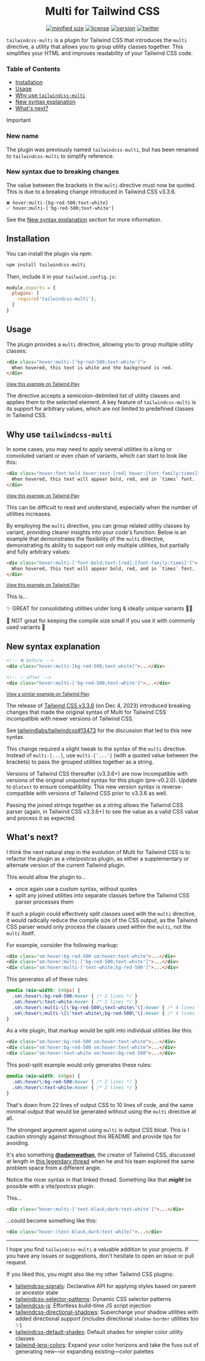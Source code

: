 <h1 align="center">Multi for Tailwind CSS</h1>

<div align="center">

[![minified size](https://img.shields.io/bundlephobia/min/tailwindcss-multi)](https://bundlephobia.com/package/tailwindcss-multi)
[![license](https://img.shields.io/github/license/brandonmcconnell/tailwindcss-multi?label=license)](https://github.com/brandonmcconnell/tailwindcss-multi/blob/main/LICENSE)
[![version](https://img.shields.io/npm/v/tailwindcss-multi)](https://www.npmjs.com/package/tailwindcss-multi)
[![twitter](https://img.shields.io/twitter/follow/branmcconnell)](https://twitter.com/branmcconnell)

</div>

`tailwindcss-multi` is a plugin for Tailwind CSS that introduces the `multi` directive, a utility that allows you to group utility classes together. This simplifies your HTML and improves readability of your Tailwind CSS code.

### Table of Contents
- [Installation](#installation)
- [Usage](#usage)
- [Why use `tailwindcss-multi`](#why-use-tailwindcss-multi)
- [New syntax explanation](#new-syntax-explanation)
- [What's next?](#whats-next)

> [!IMPORTANT]
> ### New name
> The plugin was previously named `tailwindcss-multi`, but has been renamed to `tailwindcss-multi` to simplify reference.
>
> ### New syntax due to breaking changes
> The value between the brackets in the `multi` directive must now be quoted. This is due to a breaking change introduced in Tailwind CSS v3.3.6.
>
> ```
> ❌ hover:multi-[bg-red-500;text-white]
> ✅ hover:multi-['bg-red-500;text-white']
> ```
>
> See the [New syntax explanation](#new-syntax-explanation) section for more information.

## Installation

You can install the plugin via npm:

```bash
npm install tailwindcss-multi
```

Then, include it in your `tailwind.config.js`:

```js
module.exports = {
  plugins: [
    require('tailwindcss-multi'),
  ]
}
```

## Usage

The plugin provides a `multi` directive, allowing you to group multiple utility classes:

```html
<div class="hover:multi-['bg-red-500;text-white']">
  When hovered, this text is white and the background is red.
</div>
```
<sup>[View this example on Tailwind Play](https://play.tailwindcss.com/CvOivRIO6w)</sup>

The directive accepts a semicolon-delimited list of utility classes and applies them to the selected element. A key feature of `tailwindcss-multi` is its support for arbitrary values, which are not limited to predefined classes in Tailwind CSS.

## Why use `tailwindcss-multi`

In some cases, you may need to apply several utilities to a long or convoluted variant or even chain of variants, which can start to look like this:

```html
<div class="hover:font-bold hover:text-[red] hover:[font-family:times]">
  When hovered, this text will appear bold, red, and in `times` font.
</div>
```
<sup>[View this example on Tailwind Play](https://play.tailwindcss.com/5FoahbwV9z)</sup>

This can be difficult to read and understand, especially when the number of utilities increases.

By employing the `multi` directive, you can group related utility classes by variant, providing clearer insights into your code's function. Below is an example that demonstrates the flexibility of the `multi` directive, demonstrating its ability to support not only multiple utilities, but partially and fully arbitrary values:

```html
<div class="hover:multi-['font-bold;text-[red];[font-family:times]']">
  When hovered, this text will appear bold, red, and in `times` font.
</div>
```
<sup>[View this example on Tailwind Play](https://play.tailwindcss.com/65uxKgzliP)</sup>

This is…

✨ GREAT for consolidating utilities under long & ideally unique variants 👏🏼

😬 NOT great for keeping the compile size small if you use it with commonly used variants 👀

## New syntax explanation

```html
<!-- ❌ before -->
<div class="hover:multi-[bg-red-500;text-white]">...</div>

<!-- ✅ after -->
<div class="hover:multi-['bg-red-500;text-white']">...</div>
```
<sup>[View a similar example on Tailwind Play](https://play.tailwindcss.com/BlZhVpTNyn)</sup>

The release of [Tailwind CSS v3.3.6](https://github.com/tailwindlabs/tailwindcss/releases/tag/v3.3.6) (on Dec 4, 2023) introduced breaking changes that made the original syntax of Multi for Tailwind CSS incompatible with newer versions of Tailwind CSS.

See [tailwindlabs/tailwindcss#13473](https://github.com/tailwindlabs/tailwindcss/issues/13473) for the discussion that led to this new syntax.

This change required a slight tweak to the syntax of the `multi` directive. Instead of `multi-[...]`, use `multi-['...']` (with a quoted value between the brackets) to pass the grouped utilities together as a string.

Versions of Tailwind CSS thereafter (v3.3.6+) are now incompatible with versions of the original unquoted syntax for this plugin (pre-v0.2.0). Update to `@latest` to ensure compatibility. This new version syntax is reverse-compatible with versions of Tailwind CSS prior to v3.3.6 as well.

Passing the joined strings together as a string allows the Tailwind CSS parser (again, in Tailwind CSS v3.3.6+) to see the value as a valid CSS value and process it as expected.

## What's next?

I think the next natural step in the evolution of Multi for Tailwind CSS is to refactor the plugin as a vite/postcss plugin, as either a supplementary or alternate version of the current Tailwind plugin.

This would allow the plugin to…
* once again use a custom syntax, without quotes
* split any joined utilities into separate classes before the Tailwind CSS parser processes them

If such a plugin could effectively split classes used with the `multi` directive, it would radically reduce the compile size of the CSS output, as the Tailwind CSS parser would only process the classes used within the `multi`, not the `multi` itself.

For example, consider the following markup:

```html
<div class="sm:hover:bg-red-500 sm:hover:text-white">...</div>
<div class="sm:hover:multi-['bg-red-500;text-white']">...</div>
<div class="sm:hover:multi-['text-white;bg-red-500']">...</div>
```

This generates all of these rules:
```scss
@media (min-width: 640px) {
  .sm\:hover\:bg-red-500:hover { /* 2 lines */ }
  .sm\:hover\:text-white:hover { /* 2 lines */ }
  .sm\:hover\:multi-\[\'bg-red-500\;text-white\'\]:hover { /* 4 lines */ }
  .sm\:hover\:multi-\[\'text-white\;bg-red-500\'\]:hover { /* 4 lines */ }
}
```

As a vite plugin, that markup would be split into individual utilities like this:

```html
<div class="sm:hover:bg-red-500 sm:hover:text-white">...</div>
<div class="sm:hover:bg-red-500 sm:hover:text-white">...</div>
<div class="sm:hover:text-white sm:hover:bg-red-500">...</div>
```

This post-split example would only generates these rules:

```scss
@media (min-width: 640px) {
  .sm\:hover\:bg-red-500:hover { /* 2 lines */ }
  .sm\:hover\:text-white:hover { /* 2 lines */ }
}
```

That's down from 22 lines of output CSS to 10 lines of code, and the same minimal output that would be generated without using the `multi` directive at all.

The strongest argument against using `multi` is output CSS bloat. This is I caution strongly against throughout this README and provide tips for avoiding.

It's also something [**@adamwathan**](https://github.com/adamwathan), the creator of Tailwind CSS, discussed at length in [this legendary thread](https://x.com/adamwathan/status/1461519820411789314) when he and his team explored the same problem space from a different angle.

Notice the nicer syntax in that linked thread. Something like that _**might**_ be possible with a vite/postcss plugin.

This…
```html
<div class="hover:multi-['text-black;dark:text-white']">...</div>
```

…could become something like this:
```html
<div class="hover:(text-black,dark:text-white)">...</div>
```

---

I hope you find `tailwindcss-multi` a valuable addition to your projects. If you have any issues or suggestions, don't hesitate to open an issue or pull request.

If you liked this, you might also like my other Tailwind CSS plugins:
* [tailwindcss-signals](https://github.com/brandonmcconnell/tailwindcss-signals): Declarative API for applying styles based on parent or ancestor state
* [tailwindcss-selector-patterns](https://github.com/brandonmcconnell/tailwindcss-selector-patterns): Dynamic CSS selector patterns
* [tailwindcss-js](https://github.com/brandonmcconnell/tailwindcss-js): Effortless build-time JS script injection
* [tailwindcss-directional-shadows](https://github.com/brandonmcconnell/tailwindcss-directional-shadows): Supercharge your shadow utilities with added directional support (includes directional `shadow-border` utilities too ✨)
* [tailwindcss-default-shades](https://github.com/brandonmcconnell/tailwindcss-default-shades): Default shades for simpler color utility classes
* [tailwind-lerp-colors](https://github.com/brandonmcconnell/tailwind-lerp-colors): Expand your color horizons and take the fuss out of generating new—or expanding existing—color palettes
